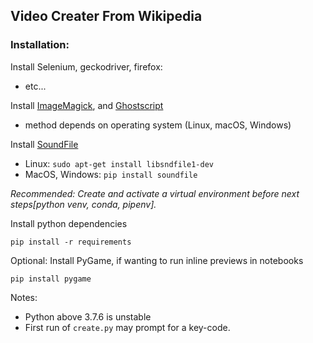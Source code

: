 ## Video Creater From Wikipedia


### Installation:

Install Selenium, geckodriver, firefox:
 - etc...

Install [ImageMagick](https://imagemagick.org/script/download.php), and [Ghostscript](https://www.ghostscript.com/doc/9.53.3/Install.htm)
    
- method depends on operating system (Linux, macOS, Windows)

Install [SoundFile](https://pysoundfile.readthedocs.io/en/latest/#installation)
   
- Linux: `sudo apt-get install libsndfile1-dev`
- MacOS, Windows: `pip install soundfile`

*Recommended: Create and activate a virtual environment before next steps[python venv, conda, pipenv].*

Install python dependencies

    pip install -r requirements

Optional: Install PyGame, if wanting to run inline previews in notebooks

    pip install pygame

Notes:
 - Python above 3.7.6 is unstable
 - First run of `create.py` may prompt for a key-code.
